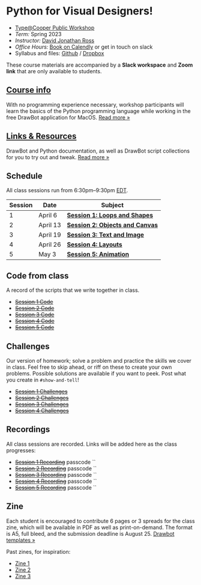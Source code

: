 # Python for Visual Designers!

* [Type@Cooper Public Workshop](http://coopertype.org/event/python_for_visual_designers_sp23)
* _Term:_ Spring 2023
* _Instructor:_ [David Jonathan Ross](https://djr.com)
* _Office Hours:_ [Book on Calendly](http://calendly.com/djrrb/office-hours) or get in touch on slack
* Syllabus and files: [Github](https://github.com/djrrb/python-for-visual-designers-spring-2023) / [Dropbox](https://www.dropbox.com/sh/0x876iu6mg4na8m/AAAxaFzJHH0FTDz7VfTj9B_ya?dl=0)

These course materials are accompanied by a **Slack workspace** and **Zoom link** that are only available to students.


## [Course info](/course-info)

With no programming experience necessary, workshop participants will learn the basics of the Python programming language while working in the free DrawBot application for MacOS. [Read more »](/course-info)


## [Links & Resources](/resources)

DrawBot and Python documentation, as well as DrawBot script collections for you to try out and tweak. [Read more »](/course-info)

## Schedule

All class sessions run from 6:30pm–9:30pm [EDT](https://www.timeanddate.com/worldclock/converter.html?iso=20220707T223000&p1=179). 

| Session | Date | Subject |
| ---- | ---- | -------------- | 
| 1   | April 6 | [**Session 1: Loops and Shapes**](/session-1) | 
| 2   | April 13 | [**Session 2: Objects and Canvas**](/session-2) | 
| 3   | April 19 | [**Session 3: Text and Image**](/session-3) | 
| 4   | April 26 | [**Session 4: Layouts**](/session-4) |
| 5   | May 3 | [**Session 5: Animation**](/session-5)|


## Code from class

A record of the scripts that we write together in class.

* ~~[Session 1 Code](/session-1/code)~~
* ~~[Session 2 Code](/session-2/code)~~
* ~~[Session 3 Code](/session-3/code)~~
* ~~[Session 4 Code](/session-4/code)~~
* ~~[Session 5 Code](/session-5/code)~~

## Challenges

Our version of homework; solve a problem and practice the skills we cover in class. Feel free to skip ahead, or riff on these to create your own problems. Possible solutions are available if you want to peek. Post what you create in `#show-and-tell`!

* ~~[Session 1 Challenges](/session-1/challenges)~~
* ~~[Session 2 Challenges](/session-2/challenges)~~
* ~~[Session 3 Challenges](/session-3/challenges)~~
* ~~[Session 4 Challenges](/session-4/challenges)~~

## Recordings

All class sessions are recorded. Links will be added here as the class progresses:

* ~~[Session 1 Recording]()~~ passcode ``
* ~~[Session 2 Recording]()~~ passcode ``
* ~~[Session 3 Recording]()~~ passcode ``
* ~~[Session 4 Recording]()~~ passcode ``
* ~~[Session 5 Recording]()~~ passcode ``

## Zine

Each student is encouraged to contribute 6 pages or 3 spreads for the class zine, which will be available in PDF as well as print-on-demand. The format is A5, full bleed, and the submission deadline is August 25. [Drawbot templates »](/zine)

Past zines, for inspiration:

* [Zine 1](https://drive.google.com/file/d/1iw9giQcU6jlPxogsbogPQuyOrxGSn1OJ/view?usp=sharing)
* [Zine 2](https://drive.google.com/file/d/1MOk4RcRypd6dhamVXAPem8Vuj7_y7EZV/view?usp=sharing)
* [Zine 3](https://drive.google.com/file/d/1CRQPinJJUXjeYem_p7yBu7krkMAMgS_t/view?usp=sharing)
